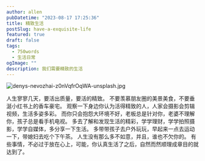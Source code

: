 ```yaml
---
author: allen
pubDatetime: "2023-08-17 17:25:36"
title: 精致生活
postSlug: have-a-exquisite-life
featured: true
draft: false
tags:
  - 750words
  - 生活日常
ogImage: ""
description: 我们需要精致的生活
---
```


![denys-nevozhai-z0nVqfrOqWA-unsplash.jpg](http://image.allenxing.club/202308171739727.jpg)

人生寥寥几天，要活出质量，要活的精致。
不要羡慕朋友圈的美景美食，不要垂涎小红书上的香车豪宅。
观察一下身边你认为活得精致的人，人家会摄影会剪辑视频，生活多姿多彩。
而你只会抱怨大环境不好，老板总是针对你，老婆不理解你，孩子总是看手机电视。
多去了解和发现生活的精彩，学学理财，学学拍照摄影，学学自媒体，多分享一下生活。
多带带孩子去户外玩玩，早起来一点去运动一下，带媳妇去吃个下午茶。
人生没有那么多不如意，并且，谁也不欠你的。
有些事情，不必过于放在心上，可能，你认真生活了之后，自然而然顺理成章目的就达到了。
